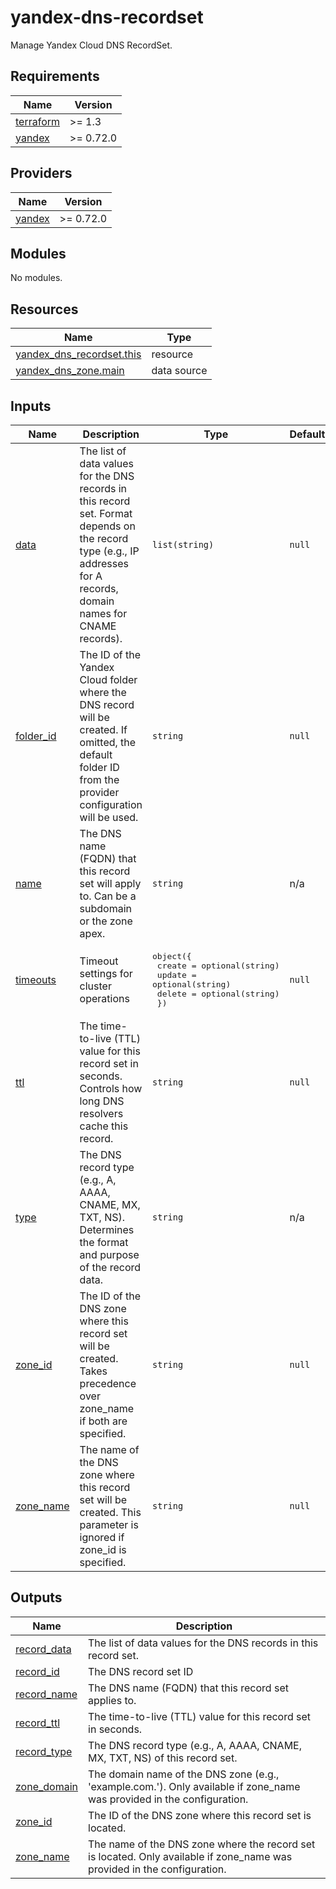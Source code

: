 # yandex-dns-recordset

Manage Yandex Cloud DNS RecordSet.


<!-- BEGIN_TF_DOCS -->
## Requirements

| Name | Version |
|------|---------|
| <a name="requirement_terraform"></a> [terraform](#requirement\_terraform) | >= 1.3 |
| <a name="requirement_yandex"></a> [yandex](#requirement\_yandex) | >= 0.72.0 |

## Providers

| Name | Version |
|------|---------|
| <a name="provider_yandex"></a> [yandex](#provider\_yandex) | >= 0.72.0 |

## Modules

No modules.

## Resources

| Name | Type |
|------|------|
| [yandex_dns_recordset.this](https://registry.terraform.io/providers/yandex-cloud/yandex/latest/docs/resources/dns_recordset) | resource |
| [yandex_dns_zone.main](https://registry.terraform.io/providers/yandex-cloud/yandex/latest/docs/data-sources/dns_zone) | data source |

## Inputs

| Name | Description | Type | Default | Required |
|------|-------------|------|---------|:--------:|
| <a name="input_data"></a> [data](#input\_data) | The list of data values for the DNS records in this record set. Format depends on the record type (e.g., IP addresses for A records, domain names for CNAME records). | `list(string)` | `null` | no |
| <a name="input_folder_id"></a> [folder\_id](#input\_folder\_id) | The ID of the Yandex Cloud folder where the DNS record will be created. If omitted, the default folder ID from the provider configuration will be used. | `string` | `null` | no |
| <a name="input_name"></a> [name](#input\_name) | The DNS name (FQDN) that this record set will apply to. Can be a subdomain or the zone apex. | `string` | n/a | yes |
| <a name="input_timeouts"></a> [timeouts](#input\_timeouts) | Timeout settings for cluster operations | <pre>object({<br/>    create = optional(string)<br/>    update = optional(string)<br/>    delete = optional(string)<br/>  })</pre> | `null` | no |
| <a name="input_ttl"></a> [ttl](#input\_ttl) | The time-to-live (TTL) value for this record set in seconds. Controls how long DNS resolvers cache this record. | `string` | `null` | no |
| <a name="input_type"></a> [type](#input\_type) | The DNS record type (e.g., A, AAAA, CNAME, MX, TXT, NS). Determines the format and purpose of the record data. | `string` | n/a | yes |
| <a name="input_zone_id"></a> [zone\_id](#input\_zone\_id) | The ID of the DNS zone where this record set will be created. Takes precedence over zone\_name if both are specified. | `string` | `null` | no |
| <a name="input_zone_name"></a> [zone\_name](#input\_zone\_name) | The name of the DNS zone where this record set will be created. This parameter is ignored if zone\_id is specified. | `string` | `null` | no |

## Outputs

| Name | Description |
|------|-------------|
| <a name="output_record_data"></a> [record\_data](#output\_record\_data) | The list of data values for the DNS records in this record set. |
| <a name="output_record_id"></a> [record\_id](#output\_record\_id) | The DNS record set ID |
| <a name="output_record_name"></a> [record\_name](#output\_record\_name) | The DNS name (FQDN) that this record set applies to. |
| <a name="output_record_ttl"></a> [record\_ttl](#output\_record\_ttl) | The time-to-live (TTL) value for this record set in seconds. |
| <a name="output_record_type"></a> [record\_type](#output\_record\_type) | The DNS record type (e.g., A, AAAA, CNAME, MX, TXT, NS) of this record set. |
| <a name="output_zone_domain"></a> [zone\_domain](#output\_zone\_domain) | The domain name of the DNS zone (e.g., 'example.com.'). Only available if zone\_name was provided in the configuration. |
| <a name="output_zone_id"></a> [zone\_id](#output\_zone\_id) | The ID of the DNS zone where this record set is located. |
| <a name="output_zone_name"></a> [zone\_name](#output\_zone\_name) | The name of the DNS zone where the record set is located. Only available if zone\_name was provided in the configuration. |
<!-- END_TF_DOCS -->
